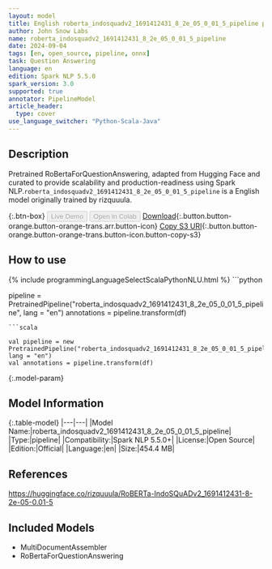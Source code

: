 ```yaml
---
layout: model
title: English roberta_indosquadv2_1691412431_8_2e_05_0_01_5_pipeline pipeline RoBertaForQuestionAnswering from rizquuula
author: John Snow Labs
name: roberta_indosquadv2_1691412431_8_2e_05_0_01_5_pipeline
date: 2024-09-04
tags: [en, open_source, pipeline, onnx]
task: Question Answering
language: en
edition: Spark NLP 5.5.0
spark_version: 3.0
supported: true
annotator: PipelineModel
article_header:
  type: cover
use_language_switcher: "Python-Scala-Java"
---
```


## Description

Pretrained RoBertaForQuestionAnswering, adapted from Hugging Face and curated to provide scalability and production-readiness using Spark NLP.`roberta_indosquadv2_1691412431_8_2e_05_0_01_5_pipeline` is a English model originally trained by rizquuula.

{:.btn-box}
<button class="button button-orange" disabled>Live Demo</button>
<button class="button button-orange" disabled>Open in Colab</button>
[Download](https://s3.amazonaws.com/auxdata.johnsnowlabs.com/public/models/roberta_indosquadv2_1691412431_8_2e_05_0_01_5_pipeline_en_5.5.0_3.0_1725484022923.zip){:.button.button-orange.button-orange-trans.arr.button-icon}
[Copy S3 URI](s3://auxdata.johnsnowlabs.com/public/models/roberta_indosquadv2_1691412431_8_2e_05_0_01_5_pipeline_en_5.5.0_3.0_1725484022923.zip){:.button.button-orange.button-orange-trans.button-icon.button-copy-s3}

## How to use



<div class="tabs-box" markdown="1">
{% include programmingLanguageSelectScalaPythonNLU.html %}
```python

pipeline = PretrainedPipeline("roberta_indosquadv2_1691412431_8_2e_05_0_01_5_pipeline", lang = "en")
annotations =  pipeline.transform(df)   

```
```scala

val pipeline = new PretrainedPipeline("roberta_indosquadv2_1691412431_8_2e_05_0_01_5_pipeline", lang = "en")
val annotations = pipeline.transform(df)

```
</div>

{:.model-param}
## Model Information

{:.table-model}
|---|---|
|Model Name:|roberta_indosquadv2_1691412431_8_2e_05_0_01_5_pipeline|
|Type:|pipeline|
|Compatibility:|Spark NLP 5.5.0+|
|License:|Open Source|
|Edition:|Official|
|Language:|en|
|Size:|454.4 MB|

## References

https://huggingface.co/rizquuula/RoBERTa-IndoSQuADv2_1691412431-8-2e-05-0.01-5

## Included Models

- MultiDocumentAssembler
- RoBertaForQuestionAnswering